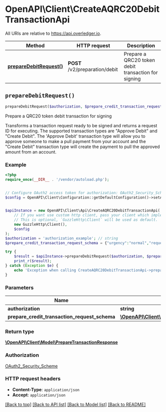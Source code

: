# OpenAPI\Client\CreateAQRC20DebitTransactionApi

All URIs are relative to https://api.overledger.io.

Method | HTTP request | Description
------------- | ------------- | -------------
[**prepareDebitRequest()**](CreateAQRC20DebitTransactionApi.md#prepareDebitRequest) | **POST** /v2/preparation/debit | Prepare a QRC20 token debit transaction for signing


## `prepareDebitRequest()`

```php
prepareDebitRequest($authorization, $prepare_credit_transaction_request_schema): \OpenAPI\Client\Model\PrepareTransactionResponse
```

Prepare a QRC20 token debit transaction for signing

Transforms a transaction request ready to be signed and returns a request ID for executing. The supported transaction types are \"Approve Debit\" and \"Create Debit\". The 'Approve Debit' transaction type will allow you to approve someone to make a pull payment from your account and the \"Create Debit\" transaction type will create the payment to pull the approved amount from an account.

### Example

```php
<?php
require_once(__DIR__ . '/vendor/autoload.php');


// Configure OAuth2 access token for authorization: OAuth2_Security_Scheme
$config = OpenAPI\Client\Configuration::getDefaultConfiguration()->setAccessToken('YOUR_ACCESS_TOKEN');


$apiInstance = new OpenAPI\Client\Api\CreateAQRC20DebitTransactionApi(
    // If you want use custom http client, pass your client which implements `GuzzleHttp\ClientInterface`.
    // This is optional, `GuzzleHttp\Client` will be used as default.
    new GuzzleHttp\Client(),
    $config
);
$authorization = 'authorization_example'; // string
$prepare_credit_transaction_request_schema = {"urgency":"normal","requestDetails":{"payee":[{"payment":{"amount":"1.0","unit":"QNT"},"payeeId":"0x8917cf2A57DF39D311a96c53FCCA76dAFB25392B"}],"overledgerSigningType":"overledger-javascript-library","message":"OVL Transaction Message","payer":[{"payerId":"0x08f0C8451eC8283638F35D863DfFD8c1e1b3E39d"}]},"location":{"technology":"Ethereum","network":"Ropsten Testnet"},"type":"Create Debit"}; // \OpenAPI\Client\Model\PrepareCreditTransactionRequestSchema

try {
    $result = $apiInstance->prepareDebitRequest($authorization, $prepare_credit_transaction_request_schema);
    print_r($result);
} catch (Exception $e) {
    echo 'Exception when calling CreateAQRC20DebitTransactionApi->prepareDebitRequest: ', $e->getMessage(), PHP_EOL;
}
```

### Parameters

Name | Type | Description  | Notes
------------- | ------------- | ------------- | -------------
 **authorization** | **string**|  |
 **prepare_credit_transaction_request_schema** | [**\OpenAPI\Client\Model\PrepareCreditTransactionRequestSchema**](../Model/PrepareCreditTransactionRequestSchema.md)|  |

### Return type

[**\OpenAPI\Client\Model\PrepareTransactionResponse**](../Model/PrepareTransactionResponse.md)

### Authorization

[OAuth2_Security_Scheme](../../README.md#OAuth2_Security_Scheme)

### HTTP request headers

- **Content-Type**: `application/json`
- **Accept**: `application/json`

[[Back to top]](#) [[Back to API list]](../../README.md#endpoints)
[[Back to Model list]](../../README.md#models)
[[Back to README]](../../README.md)
